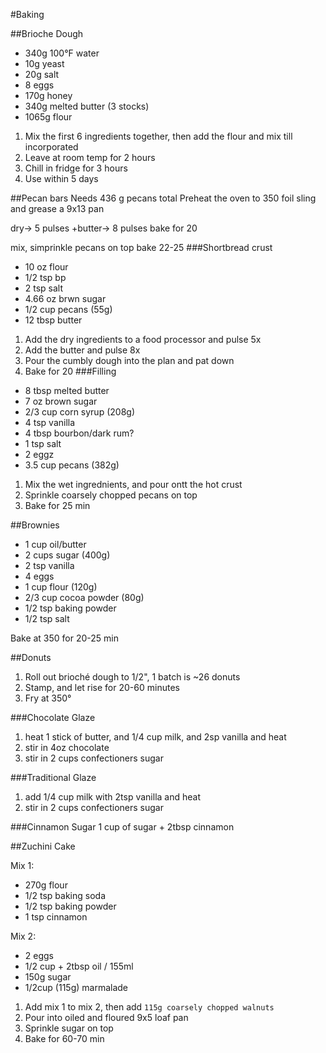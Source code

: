 #Baking

##Brioche Dough
* 340g 100°F water
* 10g yeast
* 20g salt
* 8 eggs
* 170g honey
* 340g melted butter (3 stocks)
* 1065g flour

1. Mix the first 6 ingredients together, then add the flour and mix till incorporated
2. Leave at room temp for 2 hours
3. Chill in fridge for 3 hours
4. Use within 5 days

##Pecan bars
Needs 436 g pecans total
Preheat the oven to 350
foil sling and grease a 9x13 pan

dry-> 5 pulses
+butter-> 8 pulses
bake for 20

mix, simprinkle pecans on top
bake 22-25
###Shortbread crust
* 10 oz flour
* 1/2 tsp bp 
* 2 tsp salt
* 4.66 oz brwn sugar
* 1/2 cup pecans (55g)
* 12 tbsp butter

1. Add the dry ingredients to a food processor and pulse 5x
2. Add the butter and pulse 8x
3. Pour the cumbly dough into the plan and pat down
4. Bake for 20
###Filling
* 8 tbsp melted butter
* 7 oz brown sugar
* 2/3 cup corn syrup (208g)
* 4 tsp vanilla
* 4 tbsp bourbon/dark rum?
* 1 tsp salt
* 2 eggz
* 3.5 cup pecans (382g)

1. Mix the wet ingrednients, and pour ontt the hot crust 
2. Sprinkle coarsely chopped pecans on top
3. Bake for 25 min

##Brownies
* 1 cup oil/butter
* 2 cups sugar (400g)
* 2 tsp vanilla
* 4 eggs
* 1 cup flour (120g)
* 2/3 cup cocoa powder (80g)
* 1/2 tsp baking powder
* 1/2 tsp salt

Bake at 350 for 20-25 min

##Donuts
1. Roll out brioché dough to 1/2", 1 batch is ~26 donuts
2. Stamp, and let rise for 20-60 minutes
3. Fry at 350°

###Chocolate Glaze
1. heat 1 stick of butter, and 1/4 cup milk, and 2sp vanilla and heat
2. stir in 4oz chocolate
3. stir in 2 cups confectioners sugar

###Traditional Glaze
1. add 1/4 cup milk with 2tsp vanilla and heat
2. stir in 2 cups confectioners sugar

###Cinnamon Sugar
1 cup of sugar + 2tbsp cinnamon

##Zuchini Cake

Mix 1:
* 270g flour
* 1/2 tsp baking soda
* 1/2 tsp baking powder
* 1 tsp cinnamon

Mix 2:
* 2 eggs
* 1/2 cup + 2tbsp oil / 155ml
* 150g sugar
* 1/2cup (115g) marmalade

1. Add mix 1 to mix 2, then add `115g coarsely chopped walnuts`
2. Pour into oiled and floured 9x5 loaf pan
3. Sprinkle sugar on top
4. Bake for 60-70 min 
